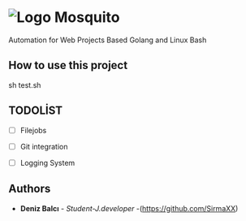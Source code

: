 # ![Logo](https://user-images.githubusercontent.com/5777945/59148347-69c2e180-8a10-11e9-8145-14cb0eccc6d3.jpg)  Mosquito

Automation for Web Projects Based Golang and Linux Bash

## How to use this project
sh test.sh


## TODOLİST
- [ ] Filejobs
- [ ] Git integration 
- [ ] Logging System



## Authors

* **Deniz Balcı** - *Student-J.developer* -(https://github.com/SirmaXX)




